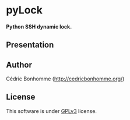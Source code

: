 pyLock
======
#### Python SSH dynamic lock.


Presentation
------------


Author
------
Cédric Bonhomme (http://cedricbonhomme.org/)


License
-------

This software is under [GPLv3](http://www.gnu.org/licenses/gpl-3.0.txt) license.
